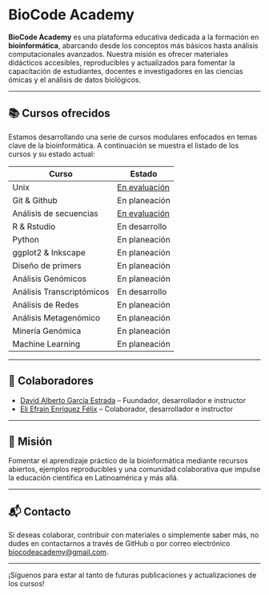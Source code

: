 # BioCode Academy

**BioCode Academy** es una plataforma educativa dedicada a la formación en **bioinformática**, abarcando desde los conceptos más básicos hasta análisis computacionales avanzados. Nuestra misión es ofrecer materiales didácticos accesibles, reproducibles y actualizados para fomentar la capacitación de estudiantes, docentes e investigadores en las ciencias ómicas y el análisis de datos biológicos.

---

## 📚 Cursos ofrecidos

Estamos desarrollando una serie de cursos modulares enfocados en temas clave de la bioinformática. A continuación se muestra el listado de los cursos y su estado actual:

| **Curso**                 | **Estado**     |
|---------------------------|----------------|
| Unix                      | [En evaluación](https://biocode-academy.github.io/Unix/)  |
| Git & Github              | En planeación  |
| Análisis de secuencias    | [En evaluación](https://biocode-academy.github.io/Sequence-analysis/)  |
| R & Rstudio               | En desarrollo  |
| Python                    | En planeación  |
| ggplot2 & Inkscape        | En planeación  |
| Diseño de primers         | En planeación  |
| Análisis Genómicos        | En planeación  |
| Análisis Transcriptómicos | En desarrollo  |
| Análisis de Redes         | En planeación  |
| Análisis Metagenómico     | En planeación  |
| Minería Genómica          | En planeación  |
| Machine Learning          | En planeación  |

---

## 👥 Colaboradores

- [David Alberto García Estrada](https://github.com/DavidAlberto) – Fuundador, desarrollador e instructor
- [Eli Efraín Enríquez Félix](https://github.com/elienriquez) – Colaborador, desarrollador e instructor

---

## 🚀 Misión

Fomentar el aprendizaje práctico de la bioinformática mediante recursos abiertos, ejemplos reproducibles y una comunidad colaborativa que impulse la educación científica en Latinoamérica y más allá.

---

## 📬 Contacto

Si deseas colaborar, contribuir con materiales o simplemente saber más, no dudes en contactarnos a través de GitHub o por correo electrónico [biocodeacademy@gmail.com](biocodeacademy@gmail.com).

---

¡Síguenos para estar al tanto de futuras publicaciones y actualizaciones de los cursos!
